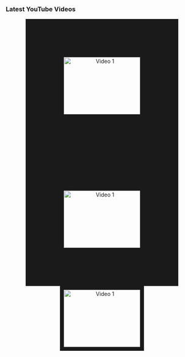 ### Latest YouTube Videos
<p align="center">
  <a href="https://www.youtube.com/watch?v=7AazC6_3BmE" target="_blank">
    <img src="http://img.youtube.com/vi/7AazC6_3BmE/0.jpg" alt="Video 1" width="200" height="150" border="100" />
  </a>

  <a href="https://www.youtube.com/watch?v=gtR1mf1Blqg" target="_blank">
    <img src="http://img.youtube.com/vi/gtR1mf1Blqg/0.jpg" alt="Video 1" width="200" height="150" border="100" />
  </a>

  <a href="https://www.youtube.com/watch?v=UMXkHRZI8VE" target="_blank">
    <img src="http://img.youtube.com/vi/UMXkHRZI8VE/0.jpg" alt="Video 1" width="200" height="150" border="10" />
  </a>
</p>
